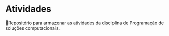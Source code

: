 # Atividades
📁Repositório para armazenar as atividades da disciplina de Programação de soluções computacionais.

